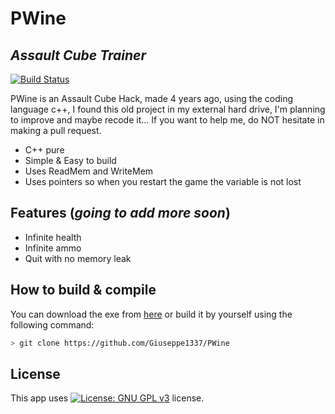 # PWine
## _Assault Cube Trainer_

[![Build Status](https://travis-ci.org/joemccann/dillinger.svg?branch=master)](https://travis-ci.org/joemccann/dillinger)

PWine is an Assault Cube Hack, made 4 years ago, using the coding language c++, I found this old project in my external hard drive, I'm planning to improve and maybe recode it...  If you want to help me, do NOT hesitate in making a pull request.

- C++ pure
- Simple & Easy to build
- Uses ReadMem and WriteMem
- Uses pointers so when you restart the game the variable is not lost

## Features (___going to add more soon___)

- Infinite health
- Infinite ammo
- Quit with no memory leak

## How to build & compile

You can download the exe from [here](https://hackvshack.net/threads/assault-cube-trainer.2330/#post-11070) or build it by yourself using the following command:
```sh
> git clone https://github.com/Giuseppe1337/PWine
```

## License

This app uses [![License: GNU GPL v3](https://img.shields.io/badge/License-GPLv3-blue.svg)](https://www.gnu.org/licenses/gpl-3.0)   license.
